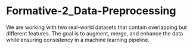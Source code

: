 # Formative-2_Data-Preprocessing
We are working with two real-world datasets that contain overlapping but different features. The goal is to augment, merge, and enhance the data while ensuring consistency in a machine learning pipeline.
